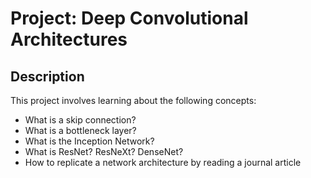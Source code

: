 # Project: Deep Convolutional Architectures

## Description
This project involves learning about the following concepts:
 * What is a skip connection?
 * What is a bottleneck layer?
 * What is the Inception Network?
 * What is ResNet? ResNeXt? DenseNet?
 * How to replicate a network architecture by reading a journal article
